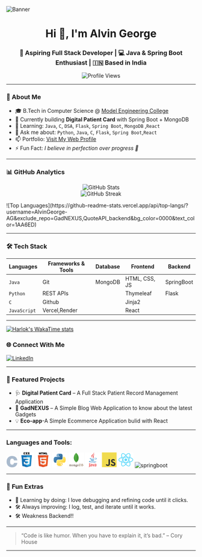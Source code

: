 ![Banner](https://github.com/Alvingeorge550/Alvingeorge550/blob/main/Blue%20Gold%20Elegant%20Minimalist%20Digital%20Marketer%20LinkedIn%20Banner_20240910_214041_0000.png)

<h1 align="center">Hi 👋, I'm Alvin George</h1>
<h3 align="center">🚀 Aspiring Full Stack Developer | 💻 Java & Spring Boot Enthusiast | 🇮🇳 Based in India</h3>

<p align="center">
  <img src="https://komarev.com/ghpvc/?username=Alvingeorge550&label=Profile%20views&color=0e75b6&style=flat" alt="Profile Views" />
</p>

---

### 🧠 About Me

- 🎓 B.Tech in Computer Science @ [Model Engineering College](https://www.linkedin.com/school/model-engineering-college/)
- 🔭 Currently building **Digital Patient Card** with Spring Boot + MongoDB
- 🌱 Learning: `Java`, `C`, `DSA`, `Flask`, `Spring Boot`, `MongoDB` ,`React`
- 💬 Ask me about: `Python`, `Java`, `C`, `Flask`, `Spring Boot`,`React`
- 📫 Portfolio: [Visit My Web Profile](https://AlvinGeorge-AG.github.io/MYWEB/)
- ⚡ Fun Fact: *I believe in perfection over progress 🤗*

---

### 📊 GitHub Analytics

<p align="center">
  <img src="https://github-readme-stats.vercel.app/api?username=AlvinGeorge-AG&show_icons=true&theme=radical" alt="GitHub Stats" /><br>
  <img src="https://github-readme-streak-stats.herokuapp.com/?user=AlvinGeorge-AG&theme=radical" alt="GitHub Streak" /><br>
</p>
![Top Languages](https://github-readme-stats.vercel.app/api/top-langs/?username=AlvinGeorge-AG&exclude_repo=GadNEXUS,QuoteAPI_backend&bg_color=0000&text_color=1AA6ED)


---

### 🛠️ Tech Stack

| Languages         | Frameworks & Tools | Database |   Frontend    |     Backend  |
|-------------------|--------------------|----------|---------------|--------------|
| `Java`            | Git                | MongoDB  | HTML, CSS, JS | SpringBoot   |
| `Python`          | REST APIs          |          | Thymeleaf     | Flask        |
| `C`               | Github             |          | Jinja2        |              |
| `JavaScript`      | Vercel,Render      |          | React         |              |

---



<picture>
  <source
    srcset="https://github-readme-stats.vercel.app/api?username=AlvinGeorge-AG&show_icons=true"
    media="(prefers-color-scheme: light), (prefers-color-scheme: no-preference)"
  />
</picture>


[![Harlok's WakaTime stats](https://github-readme-stats.vercel.app/api/wakatime?username=AlvinGeorgeAG)](https://github.com/anuraghazra/github-readme-stats)

### 🌐 Connect With Me

<p align="left">
  <a href="https://linkedin.com/in/alvingeorge550" target="_blank">
    <img src="https://raw.githubusercontent.com/rahuldkjain/github-profile-readme-generator/master/src/images/icons/Social/linked-in-alt.svg" alt="LinkedIn" width="40" height="30"/>
  </a>
</p>

---

### 📁 Featured Projects

- 🩺 **Digital Patient Card** – A Full Stack Patient Record Management Application 
- 🔐 **GadNEXUS** – A Simple Blog Web Application to know about the latest Gadgets
- 💡 **Eco-app**-A Simple Ecommerce Application bulid with React

---

<h3 align="left">Languages and Tools:</h3>
<p align="left">
    <img src="https://raw.githubusercontent.com/devicons/devicon/master/icons/c/c-original.svg" alt="c" width="30" height="30"/>
    <img src="https://raw.githubusercontent.com/devicons/devicon/master/icons/css3/css3-original-wordmark.svg" alt="css3" width="40" height="40"/>
    <img src="https://raw.githubusercontent.com/devicons/devicon/master/icons/html5/html5-original-wordmark.svg" alt="html5" width="40" height="40"/>
    <img src="https://raw.githubusercontent.com/devicons/devicon/master/icons/python/python-original.svg" alt="python" width="40" height="40"/>
    <img src="https://raw.githubusercontent.com/devicons/devicon/master/icons/mongodb/mongodb-original-wordmark.svg" alt="mongodb" width="40" height="40"/>
    <img src="https://raw.githubusercontent.com/devicons/devicon/master/icons/java/java-original-wordmark.svg" alt="java" width="40" height="40"/>
    <img src="https://raw.githubusercontent.com/devicons/devicon/master/icons/javascript/javascript-original.svg" alt="java" width="40" height="40"/>
    <img src="https://raw.githubusercontent.com/devicons/devicon/master/icons/react/react-original.svg" alt="react" width="40" height="40"/>
    <img src="https://upload.wikimedia.org/wikipedia/commons/7/79/Spring_Boot.svg" alt="springboot" width="40" height="40"/>
</p>


---

### 🧩 Fun Extras

- 🧠 Learning by doing: I love debugging and refining code until it clicks.
- 🛠️ Always improving: I log, test, and iterate until it works.
- 🛠️ Weakness Backend!!

---

> “Code is like humor. When you have to explain it, it’s bad.” – Cory House

---

